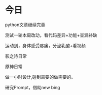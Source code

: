 # 今日



python文章继续完善

测试一轮本周改动，看代码差异+功能+查漏补缺



运动到，身体感受疼痛，分泌乳酸+看视频

影之诗日常

原神日常

做一小时设计,碰到需要的做需要的。

研究Prompt，借助new bing